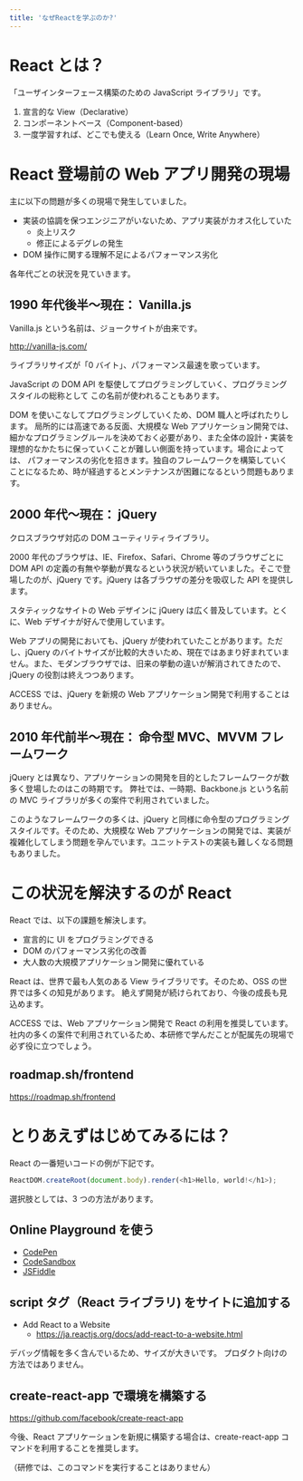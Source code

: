 ```yaml
---
title: 'なぜReactを学ぶのか?'
---
```


# React とは？

「ユーザインターフェース構築のための JavaScript ライブラリ」です。

1. 宣言的な View（Declarative）
2. コンポーネントベース（Component-based）
3. 一度学習すれば、どこでも使える（Learn Once, Write Anywhere）

# React 登場前の Web アプリ開発の現場

主に以下の問題が多くの現場で発生していました。

- 実装の協調を保つエンジニアがいないため、アプリ実装がカオス化していた
  - 炎上リスク
  - 修正によるデグレの発生
- DOM 操作に関する理解不足によるパフォーマンス劣化

各年代ごとの状況を見ていきます。

## 1990 年代後半〜現在： Vanilla.js

Vanilla.js という名前は、ジョークサイトが由来です。

http://vanilla-js.com/

ライブラリサイズが「0 バイト」、パフォーマンス最速を歌っています。

JavaScript の DOM API を駆使してプログラミングしていく、プログラミングスタイルの総称として
この名前が使われることもあります。

DOM を使いこなしてプログラミングしていくため、DOM 職人と呼ばれたりします。
局所的には高速である反面、大規模な Web アプリケーション開発では、細かなプログラミングルールを決めておく必要があり、また全体の設計・実装を理想的なかたちに保っていくことが難しい側面を持っています。場合によっては、
パフォーマンスの劣化を招きます。独自のフレームワークを構築していくことになるため、時が経過するとメンテナンスが困難になるという問題もあります。

## 2000 年代〜現在： jQuery

クロスブラウザ対応の DOM ユーティリティライブラリ。

2000 年代のブラウザは、IE、Firefox、Safari、Chrome 等のブラウザごとに DOM API の定義の有無や挙動が異なるという状況が続いていました。そこで登場したのが、jQuery です。jQuery は各ブラウザの差分を吸収した API を提供します。

スタティックなサイトの Web デザインに jQuery は広く普及しています。とくに、Web デザイナが好んで使用しています。

Web アプリの開発においても、jQuery が使われていたことがあります。ただし、jQuery のバイトサイズが比較的大きいため、現在ではあまり好まれていません。また、モダンブラウザでは、旧来の挙動の違いが解消されてきたので、jQuery の役割は終えつつあります。

ACCESS では、jQuery を新規の Web アプリケーション開発で利用することはありません。

## 2010 年代前半〜現在： 命令型 MVC、MVVM フレームワーク

jQuery とは異なり、アプリケーションの開発を目的としたフレームワークが数多く登場したのはこの時期です。
弊社では、一時期、Backbone.js という名前の MVC ライブラリが多くの案件で利用されていました。

このようなフレームワークの多くは、jQuery と同様に命令型のプログラミングスタイルです。そのため、大規模な Web アプリケーションの開発では、実装が複雑化してしまう問題を孕んでいます。ユニットテストの実装も難しくなる問題もありました。

# この状況を解決するのが React

React では、以下の課題を解決します。

- 宣言的に UI をプログラミングできる
- DOM のパフォーマンス劣化の改善
- 大人数の大規模アプリケーション開発に優れている

React は、世界で最も人気のある View ライブラリです。そのため、OSS の世界では多くの知見があります。
絶えず開発が続けられており、今後の成長も見込めます。

ACCESS では、Web アプリケーション開発で React の利用を推奨しています。
社内の多くの案件で利用されているため、本研修で学んだことが配属先の現場で必ず役に立つでしょう。

## roadmap.sh/frontend

https://roadmap.sh/frontend

# とりあえずはじめてみるには？

React の一番短いコードの例が下記です。

```javascript
ReactDOM.createRoot(document.body).render(<h1>Hello, world!</h1>);
```

選択肢としては、3 つの方法があります。

## Online Playground を使う

- [CodePen](https://codepen.io/)
- [CodeSandbox](https://codesandbox.io/index2)
- [JSFiddle](https://jsfiddle.net/)

## script タグ（React ライブラリ) をサイトに追加する

- Add React to a Website
  - https://ja.reactjs.org/docs/add-react-to-a-website.html

デバッグ情報を多く含んでいるため、サイズが大きいです。
プロダクト向けの方法ではありません。

## create-react-app で環境を構築する

https://github.com/facebook/create-react-app

今後、React アプリケーションを新規に構築する場合は、create-react-app コマンドを利用することを推奨します。

（研修では、このコマンドを実行することはありません）
